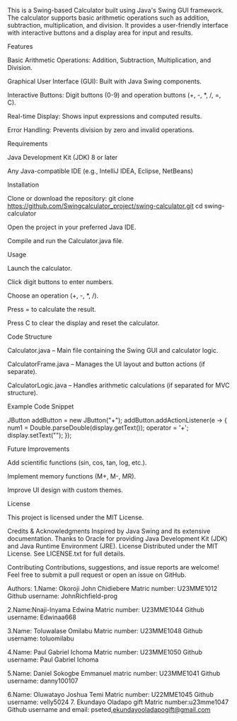 This is a Swing-based Calculator built using Java's Swing GUI framework. The calculator supports basic arithmetic operations such as addition, subtraction, multiplication, and division. It provides a user-friendly interface with interactive buttons and a display area for input and results.

Features

Basic Arithmetic Operations: Addition, Subtraction, Multiplication, and Division.

Graphical User Interface (GUI): Built with Java Swing components.

Interactive Buttons: Digit buttons (0-9) and operation buttons (+, -, *, /, =, C).

Real-time Display: Shows input expressions and computed results.

Error Handling: Prevents division by zero and invalid operations.

Requirements

Java Development Kit (JDK) 8 or later

Any Java-compatible IDE (e.g., IntelliJ IDEA, Eclipse, NetBeans)

Installation

Clone or download the repository: git clone https://github.com/Swingcalculator_project/swing-calculator.git cd swing-calculator 

Open the project in your preferred Java IDE.

Compile and run the Calculator.java file.

Usage

Launch the calculator.

Click digit buttons to enter numbers.

Choose an operation (+, -, *, /).

Press = to calculate the result.

Press C to clear the display and reset the calculator.

Code Structure

Calculator.java – Main file containing the Swing GUI and calculator logic.

CalculatorFrame.java – Manages the UI layout and button actions (if separate).

CalculatorLogic.java – Handles arithmetic calculations (if separated for MVC structure).

Example Code Snippet

JButton addButton = new JButton("+"); addButton.addActionListener(e -> { num1 = Double.parseDouble(display.getText()); operator = '+'; display.setText(""); }); 

Future Improvements

Add scientific functions (sin, cos, tan, log, etc.).

Implement memory functions (M+, M-, MR).

Improve UI design with custom themes.

License

This project is licensed under the MIT License.

Credits & Acknowledgments
Inspired by Java Swing and its extensive documentation.
Thanks to Oracle for providing Java Development Kit (JDK) and Java Runtime Environment (JRE).
License
Distributed under the MIT License. See LICENSE.txt for full details.

Contributing
Contributions, suggestions, and issue reports are welcome! Feel free to submit a pull request or open an issue on GitHub.

Authors:
1.Name: Okoroji John Chidiebere 
Matric number: U23MME1012 
Github username: JohnRichfield-prog

2.Name:Nnaji-Inyama Edwina
Matric number: U23MME1044
Github username: Edwinaa668

3.Name: Toluwalase Omilabu 
Matric number: U23MME1048
Github username: toluomilabu

4.Name: Paul Gabriel Ichoma
Matric number: U23MME1050
Github username: Paul Gabriel Ichoma

5.Name: Daniel Sokogbe Emmanuel 
matric number: U23MME1041
Github username: danny100107

6.Name: Oluwatayo Joshua Temi
Matric number:
U22MME1045
Github username: velly5024
7. Ekundayo Oladapo gift 
Matric number:u23mme1047
Github username and email: pseted,ekundayooladapogift@gmail.com
